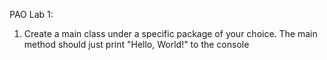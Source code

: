 PAO Lab 1:


1. Create a main class under a specific package of your choice. The main method should just print "Hello, World!" to the console